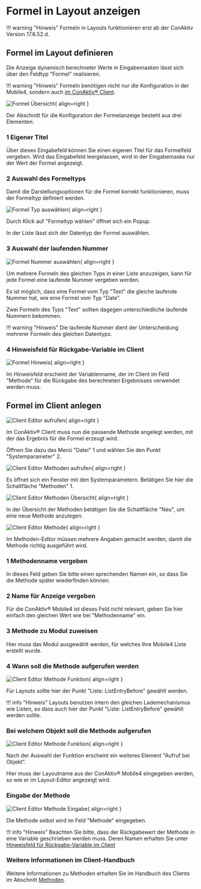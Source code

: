 # Formel in Layout anzeigen

!!! warning "Hinweis"
    Formeln in Layouts funktionieren erst ab der ConAktiv Version 17.6.52.d.

## Formel im Layout definieren

Die Anzeige dynamisch berechneter Werte in Eingabemasken lässt sich über den Feldtyp "Formel" realisieren.

!!! warning "Hinweis"
    Formeln benötigen nicht nur die Konfiguration in der Mobile4, sondern auch [im ConAktiv® Client](#formel-im-client-anlegen).

<div class="margin-bottom-large"></div>

![Formel Übersicht](./elemente-formel-uebersicht.png#smartphone){ align=right }

Der Abschnitt für die Konfiguration der Formelanzeige besteht aus drei Elementen:

### <span class="number space-right">1</span> Eigener Titel

Über dieses Eingabefeld können Sie einen eigenen Titel für das Formelfeld vergeben. Wird das Eingabefeld leergelassen, wird in der Eingabemaske nur der Wert der Formel angezeigt.

<div class="clear"></div>

### <span class="number space-right">2</span> Auswahl des Formeltyps

Damit die Darstellungsoptionen für die Formel korrekt funktionieren, muss der Formeltyp definiert werden.

![Formel Typ auswählen](./elemente-formel-typ.png#small){ align=right }

Durch Klick auf "Formeltyp wählen" öffnet sich ein Popup.

In der Liste lässt sich der Datentyp der Formel auswählen.

<div class="clear"></div>

### <span class="number space-right">3</span> Auswahl der laufenden Nummer

![Formel Nummer auswählen](./elemente-formel-konfiguration.png#smartphone){ align=right }

Um mehrere Formeln des gleichen Typs in einer Liste anzuzeigen, kann für jede Formel eine laufende Nummer vergeben werden.

Es ist möglich, dass eine Formel vom Typ "Text" die gleiche laufende Nummer hat, wie eine Formel vom Typ "Date".

Zwei Formeln des Typs "Text" sollten dagegen unterschiedliche laufende Nummern bekommen.

!!! warning "Hinweis"
    Die laufende Nummer dient der Unterscheidung mehrerer Formeln des gleichen Datentyps.

<div class="clear"></div>

### <span class="number space-right">4</span> Hinweisfeld für Rückgabe-Variable im Client

![Formel Hinweis](./elemente-formel-hinweis.png#smartphone){ align=right }

Im Hinweisfeld erscheint der Variablenname, der im Client im Feld "Methode" für die Rückgabe des berechneten Ergebnisses verwendet werden muss.

<div class="clear"></div>

## Formel im Client anlegen

![Client Editor aufrufen](./client-editor-aufrufen.png#small){ align=right }

Im ConAktiv® Client muss nun die passende Methode angelegt werden, mit der das Ergebnis für die Formel erzeugt wird.

Öffnen Sie dazu das Menü "Datei" <span class="number">1</span> und wählen Sie den Punkt "Systemparameter" <span class="number">2</span>.

<div class="clear"></div>

![Client Editor Methoden aufrufen](./client-editor-methoden-aufrufen.png#small){ align=right }

Es öffnet sich ein Fenster mit den Systemparametern. Betätigen Sie hier die Schaltfläche "Methoden" <span class="number">1</span>.

<div class="clear"></div>

![Client Editor Methoden Übersicht](./client-editor-methoden-uebersicht.png#small){ align=right }

In der Übersicht der Methoden betätigen Sie die Schaltfläche "Neu", um eine neue Methode anzulegen.

<div class="clear"></div>

![Client Editor Methode](./client-editor-methode.png#small){ align=right }

Im Methoden-Editor müssen mehrere Angaben gemacht werden, damit die Methode richtig ausgeführt wird.

<div class="clear"></div>

### <span class="number space-right">1</span> Methodenname vergeben

In dieses Feld geben Sie bitte einen sprechenden Namen ein, so dass Sie die Methode später wiederfinden können.

### <span class="number space-right">2</span> Name für Anzeige vergeben

Für die ConAktiv® Mobile4 ist dieses Feld nicht relevant, geben Sie hier einfach den gleichen Wert wie bei "Methodenname" ein.

### <span class="number space-right">3</span> Methode zu Modul zuweisen

Hier muss das Modul ausgewählt werden, für welches Ihre Mobile4 Liste erstellt wurde.

### <span class="number space-right">4</span> Wann soll die Methode aufgerufen werden

![Client Editor Methode Funktion](./client-editor-methode-funktion.png#small){ align=right }

Für Layouts sollte hier der Punkt "Liste: ListEntryBefore" gewählt werden.

!!! info "Hinweis"
    Layouts benutzen intern den gleichen Lademechanismus wie Listen, so dass auch hier der Punkt "Liste: ListEntryBefore" gewählt werden sollte.

<div class="clear"></div>

### Bei welchem Objekt soll die Methode aufgerufen

![Client Editor Methode Funktion](./client-editor-methode-objekt.png#small){ align=right }

Nach der Auswahl der Funktion erscheint ein weiteres Element "Aufruf bei Objekt".

Hier muss der Layoutname aus der ConAktiv® Mobile4 eingegeben werden, so wie er im Layout-Editor angezeigt wird.

<div class="clear"></div>

### Eingabe der Methode

![Client Editor Methode Eingabe](./client-editor-methode-eingabe.png#small){ align=right }

Die Methode selbst wird im Feld "Methode" eingegeben.

!!! info "Hinweis"
    Beachten Sie bitte, dass der Rückgabewert der Methode in eine Variable geschrieben werden muss. Deren Namen erhalten Sie unter [Hinweisfeld für Rückgabe-Variable im Client](#4-hinweisfeld-fur-ruckgabe-variable-im-client)

<div class="clear"></div>

### Weitere Informationen im Client-Handbuch

Weitere Informationen zu Methoden erhalten Sie im Handbuch des Clients im Abschnitt [Methoden](http://handbuch.conaktiv.de/wiki/version-17/systemmodule/methoden/).
